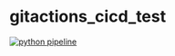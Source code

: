 # gitactions_cicd_test

[![python pipeline](https://github.com/ashishk324/gitactions_cicd_test/actions/workflows/pipeline.yml/badge.svg?event=push)](https://github.com/ashishk324/gitactions_cicd_test/actions/workflows/pipeline.yml)

